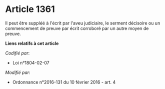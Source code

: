 # Article 1361

Il peut être suppléé à l'écrit par l'aveu judiciaire, le serment décisoire ou un commencement de preuve par écrit corroboré
par un autre moyen de preuve.

**Liens relatifs à cet article**

_Codifié par_:

  - Loi n°1804-02-07

_Modifié par_:

  - Ordonnance n°2016-131 du 10 février 2016 - art. 4
